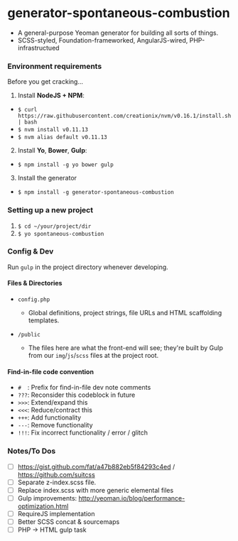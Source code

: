 # generator-spontaneous-combustion
- A general-purpose Yeoman generator for building all sorts of things.
- SCSS-styled, Foundation-frameworked, AngularJS-wired, PHP-infrastructued

### Environment requirements

Before you get cracking...

1. Install **NodeJS + NPM**:
  - ` $ curl https://raw.githubusercontent.com/creationix/nvm/v0.16.1/install.sh | bash `
  - ` $ nvm install v0.11.13 `
  - ` $ nvm alias default v0.11.13 `
2. Install **Yo**, **Bower**, **Gulp**:
  - ` $ npm install -g yo bower gulp `
3. Install the generator
  - ` $ npm install -g generator-spontaneous-combustion `

### Setting up a new project
1. ` $ cd ~/your/project/dir `
2. ` $ yo spontaneous-combustion ` 

### Config & Dev

Run `gulp` in the project directory whenever developing.

#### Files & Directories

- `config.php`
  - Global definitions, project strings, file URLs and HTML scaffolding templates.

- `/public`
  - The files here are what the front-end will see; they're built by Gulp from our `img`/`js`/`scss` files at the project root.

#### Find-in-file code convention
  - ` #   `: Prefix for find-in-file dev note comments
  - ` ??? `: Reconsider this codeblock in future
  - ` >>> `: Extend/expand this
  - ` <<< `: Reduce/contract this
  - ` +++ `: Add functionality
  - ` --- `: Remove functionality
  - ` !!! `: Fix incorrect functionality / error / glitch

### Notes/To Dos

- [ ] https://gist.github.com/fat/a47b882eb5f84293c4ed / https://github.com/suitcss
- [ ] Separate z-index.scss file.
- [ ] Replace index.scss with more generic elemental files
- [ ] Gulp improvements: http://yeoman.io/blog/performance-optimization.html
- [ ] RequireJS implementation
- [ ] Better SCSS concat & sourcemaps
- [ ] PHP -> HTML gulp task 
